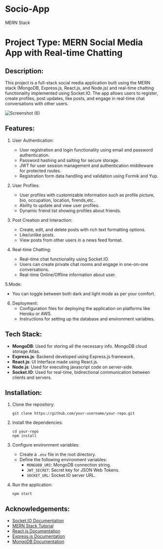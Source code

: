 
# Socio-App
MERN Stack


# Project Type: MERN Social Media App with Real-time Chatting

## Description:
This project is a full-stack social media application built using the MERN stack (MongoDB, Express.js, React.js, and Node.js) and real-time chatting functionality implemented using Socket.IO. The app allows users to register, create profiles, post updates, like posts, and engage in real-time chat conversations with other users.


![Screenshot (6)](https://github.com/pradysriv02/Socio-App/assets/116811317/76e5d799-3fad-4a8e-8c7e-958502331f73)



## Features:

1. User Authentication:
   - User registration and login functionality using email and password authentication.
   - Password hashing and salting for secure storage.
   - JWT for user session management and authentication middleware for protected routes.
   - Registration form data handling and validation using Formik and Yup.

2. User Profiles:
   - User profiles with customizable information such as profile picture, bio, occupation, location, firends,etc..
   - Ability to update and view user profiles.
   - Dynamic friend list showing profiles about friends.

3. Post Creation and Interaction:
   - Create, edit, and delete posts with rich text formatting options.
   - Like/unlike posts.
   - View posts from other users in a news feed format.

4. Real-time Chatting:
   - Real-time chat functionality using Socket.IO.
   - Users can create private chat rooms and engage in one-on-one conversations.
   - Real-time Online/Offline information about user.

5.Mode:
   - You can toggle between both dark and light mode as per your comfort.

6. Deployment:
   - Configuration files for deploying the application on platforms like Heroku or AWS.
   - Instructions for setting up the database and environment variables.

## Tech Stack:

- **MongoDB**: Used for storing all the necessary info. MongoDB cloud storage Atlas.
- **Express.js**: Backend developed using Express.js framework.
- **React.js**: UI Interface made using React.js.
- **Node.js**: Used for executing javascript code on server-side.
- **Socket.IO**: Used for real-time, bidirectional communication between clients and servers.

## Installation:

1. Clone the repository:
   ```
   git clone https://github.com/your-username/your-repo.git
   ```

2. Install the dependencies:
   ```
   cd your-repo
   npm install
   ```

3. Configure environment variables:
   - Create a `.env` file in the root directory.
   - Define the following environment variables:
     - `MONGODB_URI`: MongoDB connection string.
     - `JWT_SECRET`: Secret key for JSON Web Tokens.
     - `SOCKET_URL`: Socket.IO server URL.

4. Run the application:
   ```
   npm start
   ```
   
## Acknowledgements:
- [Socket.IO Documentation](https://socket.io/docs/)
- [MERN Stack Tutorial](https://www.mongodb.com/languages/mern-stack-tutorial)
- [React.js Documentation](https://reactjs.org/docs/)
- [Express.js Documentation](https://expressjs.com/)
- [MongoDB Documentation](https://docs.mongodb.com/)

